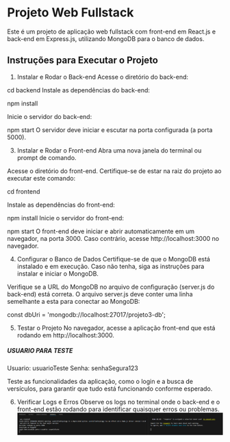 # Projeto Web Fullstack

Este é um projeto de aplicação web fullstack com front-end em React.js e back-end em Express.js, utilizando MongoDB para o banco de dados.

## Instruções para Executar o Projeto

1. Instalar e Rodar o Back-end
Acesse o diretório do back-end:


cd backend
Instale as dependências do back-end:

npm install

Inicie o servidor do back-end:

npm start
O servidor deve iniciar e escutar na porta configurada (a porta 5000).

3. Instalar e Rodar o Front-end
Abra uma nova janela do terminal ou prompt de comando.

Acesse o diretório do front-end. Certifique-se de estar na raiz do projeto ao executar este comando:

cd frontend

Instale as dependências do front-end:

npm install
Inicie o servidor do front-end:

npm start
O front-end deve iniciar e abrir automaticamente em um navegador, na porta 3000. Caso contrário, acesse http://localhost:3000 no navegador.

4. Configurar o Banco de Dados
Certifique-se de que o MongoDB está instalado e em execução. Caso não tenha, siga as instruções para instalar e iniciar o MongoDB.

Verifique se a URL do MongoDB no arquivo de configuração (server.js do back-end) está correta. O arquivo server.js deve conter uma linha semelhante a esta para conectar ao MongoDB:

const dbUri = 'mongodb://localhost:27017/projeto3-db';

5. Testar o Projeto
No navegador, acesse a aplicação front-end que está rodando em http://localhost:3000.

##### USUARIO PARA TESTE #####

Usuario: usuarioTeste
Senha: senhaSegura123

Teste as funcionalidades da aplicação, como o login e a busca de versículos, para garantir que tudo está funcionando conforme esperado.

6. Verificar Logs e Erros
Observe os logs no terminal onde o back-end e o front-end estão rodando para identificar quaisquer erros ou problemas.
![terminal](image.png)
